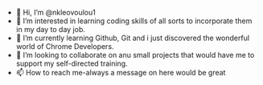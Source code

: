 - 👋 Hi, I’m @nkleovoulou1
- 👀 I’m interested in learning coding skills of all sorts to incorporate them in my day to day job.
- 🌱 I’m currently learning Github, Git and i just discovered the wonderful world of Chrome Developers.
- 💞️ I’m looking to collaborate on anu small projects that would have me to support my self-directed training.
- 📫 How to reach me-always a message on here would be great

<!---
nkleovoulou1/nkleovoulou1 is a ✨ special ✨ repository because its `README.md` (this file) appears on your GitHub profile.
You can click the Preview link to take a look at your changes.
--->
